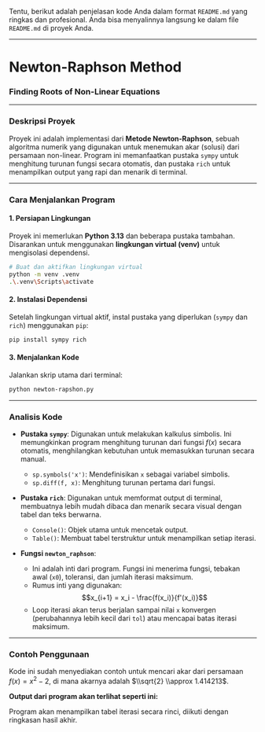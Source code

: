 
Tentu, berikut adalah penjelasan kode Anda dalam format `README.md` yang ringkas dan profesional. Anda bisa menyalinnya langsung ke dalam file `README.md` di proyek Anda.

-----

# Newton-Raphson Method

### Finding Roots of Non-Linear Equations

[](https://www.python.org/downloads/release/python-3130/)

-----

### Deskripsi Proyek

Proyek ini adalah implementasi dari **Metode Newton-Raphson**, sebuah algoritma numerik yang digunakan untuk menemukan akar (solusi) dari persamaan non-linear. Program ini memanfaatkan pustaka `sympy` untuk menghitung turunan fungsi secara otomatis, dan pustaka `rich` untuk menampilkan output yang rapi dan menarik di terminal.

-----

### Cara Menjalankan Program

#### 1\. Persiapan Lingkungan

Proyek ini memerlukan **Python 3.13** dan beberapa pustaka tambahan. Disarankan untuk menggunakan **lingkungan virtual (venv)** untuk mengisolasi dependensi.

```bash
# Buat dan aktifkan lingkungan virtual
python -m venv .venv
.\.venv\Scripts\activate
```

#### 2\. Instalasi Dependensi

Setelah lingkungan virtual aktif, instal pustaka yang diperlukan (`sympy` dan `rich`) menggunakan `pip`:

```bash
pip install sympy rich
```

#### 3\. Menjalankan Kode

Jalankan skrip utama dari terminal:

```bash
python newton-rapshon.py
```

-----

### Analisis Kode

  * **Pustaka `sympy`**: Digunakan untuk melakukan kalkulus simbolis. Ini memungkinkan program menghitung turunan dari fungsi $f(x)$ secara otomatis, menghilangkan kebutuhan untuk memasukkan turunan secara manual.

      * `sp.symbols('x')`: Mendefinisikan `x` sebagai variabel simbolis.
      * `sp.diff(f, x)`: Menghitung turunan pertama dari fungsi.

  * **Pustaka `rich`**: Digunakan untuk memformat output di terminal, membuatnya lebih mudah dibaca dan menarik secara visual dengan tabel dan teks berwarna.

      * `Console()`: Objek utama untuk mencetak output.
      * `Table()`: Membuat tabel terstruktur untuk menampilkan setiap iterasi.

  * **Fungsi `newton_raphson`**:

      * Ini adalah inti dari program. Fungsi ini menerima fungsi, tebakan awal (`x0`), toleransi, dan jumlah iterasi maksimum.
      * Rumus inti yang digunakan:
        $$x_{i+1} = x_i - \frac{f(x_i)}{f'(x_i)}$$
      * Loop iterasi akan terus berjalan sampai nilai `x` konvergen (perubahannya lebih kecil dari `tol`) atau mencapai batas iterasi maksimum.

-----

### Contoh Penggunaan

Kode ini sudah menyediakan contoh untuk mencari akar dari persamaan $f(x) = x^2 - 2$, di mana akarnya adalah $\\sqrt{2} \\approx 1.414213$.

**Output dari program akan terlihat seperti ini:**

Program akan menampilkan tabel iterasi secara rinci, diikuti dengan ringkasan hasil akhir.